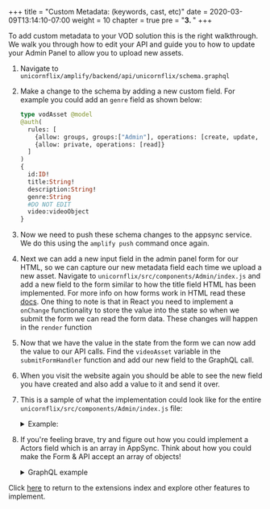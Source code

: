 +++
title = "Custom Metadata: (keywords, cast, etc)"
date = 2020-03-09T13:14:10-07:00
weight = 10
chapter = true
pre = "<b>3. </b>"
+++

To add custom metadata to your VOD solution this is the right walkthrough. We walk you through how to edit your API and guide you to how to update your Admin Panel to allow you to upload new assets.

1. Navigate to `unicornflix/amplify/backend/api/unicornflix/schema.graphql`
1. Make a change to the schema by adding a new custom field. For example you could add an `genre` field as shown below:
    
    ```graphql
    type vodAsset @model
    @auth(
      rules: [
        {allow: groups, groups:["Admin"], operations: [create, update, delete, read]},
        {allow: private, operations: [read]}
      ]
    )
    {
      id:ID!
      title:String!
      description:String!
      genre:String
      #DO NOT EDIT
      video:videoObject
    } 
    ```
1. Now we need to push these schema changes to the appsync service. We do this using the `amplify push` command once again.
1. Next we can add a new input field in the admin panel form for our HTML, so we can capture our new metadata field each time we upload a new asset. Navigate to `unicornflix/src/components/Admin/index.js` and add a new field to the form similar to how the title field HTML has been implemented. For more info on how forms work in HTML read these [docs](https://developer.mozilla.org/en-US/docs/Web/HTML/Element/form). One thing to note is that in React you need to implement a `onChange` functionality to store the value into the state so when we submit the form we can read the form data. These changes will happen in the `render` function
1. Now that we have the value in the state from the form we can now add the value to our API calls. Find the `videoAsset` variable in the `submitFormHandler` function and add our new field to the GraphQL call.
1. When you visit the website again you should be able to see the new field you have created and also add a value to it and send it over.
1. This is a sample of what the implementation could look like for the entire `unicornflix/src/components/Admin/index.js` file:
    <details>
      <summary>Example:</summary>

      ```javascript
      /* eslint-disable import/order */
      /* eslint-disable no-underscore-dangle */
      import React from 'react';
      import './index.css';
      import uuidv4 from 'uuid/v4';
      import FilePicker from '../FilePicker';
      import PopoverProgress from '../PopoverProgress';
      // Insert Location 2
      import { withAuthenticator } from 'aws-amplify-react';
      // Insert Location 4
      import Amplify, {
        Auth, API, graphqlOperation, Storage,
      } from 'aws-amplify';
      import awsvideoconfig from '../../aws-video-exports';
      import { createVodAsset, createVideoObject } from '../../graphql/mutations';

      class Admin extends React.Component {
        constructor(props) {
          super(props);
          this.state = {
            titleVal: '', descVal: '', groups: [], progress: 0, genreVal: ''
          };
          this.submitFormHandler = this.submitFormHandler.bind(this);
          this.handleChange = this.handleChange.bind(this);
          this.createAdminPanel = this.createAdminPanel.bind(this);
        }

        componentDidMount() {
          // Insert Location 5
          const region = Amplify._config.aws_project_region;
          Auth.currentSession()
            .then((data) => {
              const groups = data.idToken.payload['cognito:groups'];
              if (groups) {
                this.setState({ groups: data.idToken.payload['cognito:groups'] });
              }
            });
          
          Storage.configure({
            AWSS3: {
              bucket: awsvideoconfig.awsInputVideo,
              region,
            },
          });
      
        }

        myCallback = (dataFromChild) => {
          this.setState({
            file: dataFromChild,
            fileName: dataFromChild.name,
          });
        }

        handleChange(event) {
          const { value } = event.target;
          const { name } = event.target;
          this.setState({
            [name]: value,
          });
        }

        handledescChange(event) {
          this.setState({ descVal: event.target.value });
        }


        submitFormHandler(event) {
          event.preventDefault();
          // Insert Location 6
          const uuid = uuidv4();
          const adminPanel = this;
          const videoObject = {
            input: {
              id: uuid,
            },
          };
          
          API.graphql(graphqlOperation(createVideoObject, videoObject)).then((response, error) => {
            if (error === undefined) {
              const {
                titleVal, descVal, file, fileName, genreVal,
              } = this.state;
              const fileExtension = fileName.toLowerCase().split('.');
              const videoAsset = {
                input: {
                  title: titleVal,
                  description: descVal,
                  vodAssetVideoId: uuid,
                  genre: genreVal,
                },
              };
              API.graphql(graphqlOperation(createVodAsset, videoAsset));
              Storage.put(`${uuid}.${fileExtension[fileExtension.length - 1]}`, file, {
                progressCallback(progress) {
                  const { loaded, total } = progress;
                  console.log(`Uploaded: ${progress.loaded}/${progress.total}`);
                  adminPanel.setState({
                    progress: (loaded / total) * 100,
                  });
                },
                contentType: 'video/*',
              })
                .then(() => console.log(`Successfully Uploaded: ${uuid}`))
                .catch((err) => console.log(`Error: ${err}`));
            }
          });
              
        }

        createAdminPanel() {
          const {
            groups,
            titleVal,
            descVal,
            genreVal,
            progress,
          } = this.state;
          if (groups.includes('Admin')) {
            return (
              <div>
                <header>
                  <h1 className="pageName">Admin Panel</h1>
                  <form onSubmit={this.submitFormHandler}>
                    <div>
                      <input type="text" value={titleVal} name="titleVal" placeholder="Title" onChange={this.handleChange} />
                      <input type="text" value={genreVal} name="genreVal" placeholder="Genre" onChange={this.handleChange} />
                      <br />
                      <textarea className="desTextA" rows="4" cols="50" value={descVal} name="descVal" placeholder="Description" onChange={this.handleChange} />
                      <br />
                      <FilePicker callbackFromParent={this.myCallback} />
                      <label htmlFor="submitButton" className="submitLabel">
                        Create Asset
                        <input type="submit" className="submitButton" id="submitButton" value="Create Asset" />
                      </label>
                      <PopoverProgress progress={progress} />
                    </div>
                  </form>
                </header>
              </div>
            );
          }
          return (
            <div>
              Not Authenticated
            </div>
          );
        }

        render() {
          return (
            <div className="adminHeader">
              {this.createAdminPanel()}
            </div>
          );
        }
      }
      // Insert Location 3
      export default withAuthenticator(Admin, true);
      ```
    </details>

1. If you're feeling brave, try and figure out how you could implement a Actors field which is an array in AppSync. Think about how you could make the Form & API accept an array of objects!
    <details>
      <summary>GraphQL example</summary>

      ```graphql
      type vodAsset @model
      @auth(
        rules: [
          {allow: groups, groups:["Admin"], operations: [create, update, delete, read]},
          {allow: private, operations: [read]}
        ]
      )
      {
        id:ID!
        title:String!
        description:String!
        genre:String
        actors:[String]
        #DO NOT EDIT
        video:videoObject
      }
      ```
    </details>
    
Click [here](../extensions.html) to return to the extensions index and explore other features to implement.
